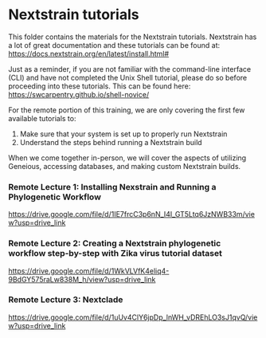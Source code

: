 # Nextstrain tutorials
This folder contains the materials for the Nextstrain tutorials. Nextstrain has a lot of great documentation and these tutorials can be found at:
https://docs.nextstrain.org/en/latest/install.html# 

Just as a reminder, if you are not familiar with the command-line interface (CLI) and have not completed the Unix Shell tutorial, please do so before proceeding into these tutorials. This can be found here:
https://swcarpentry.github.io/shell-novice/


For the remote portion of this training, we are only covering the first few available tutorials to:
1) Make sure that your system is set up to properly run Nextstrain
2) Understand the steps behind running a Nextstrain build

When we come together in-person, we will cover the aspects of utilizing Geneious, accessing databases, and making custom Nextstrain builds.

### Remote Lecture 1: Installing Nexstrain and Running a Phylogenetic Workflow
https://drive.google.com/file/d/1IE7frcC3p6nN_I4I_GT5Ltq6JzNWB33m/view?usp=drive_link

### Remote Lecture 2: Creating a Nextstrain phylogenetic workflow step-by-step with Zika virus tutorial dataset
https://drive.google.com/file/d/1WkVLVfK4eliq4-9BdGY575raLw838M_h/view?usp=drive_link

### Remote Lecture 3: Nextclade
https://drive.google.com/file/d/1uUv4ClY6jpDp_lnWH_vDREhLO3sJ1qvQ/view?usp=drive_link
